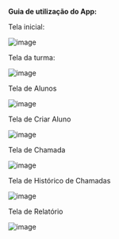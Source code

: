 **Guia de utilização do App:**


Tela inicial:


![image](https://github.com/LuisFalci/App-Chamada-Bluetooth-TCC-II/assets/78694561/56e5f923-19fa-4755-b171-85a47423c493)


Tela da turma:


![image](https://github.com/LuisFalci/App-Chamada-Bluetooth-TCC-II/assets/78694561/eb23931c-e517-4802-b3dd-f9a8217bd0a3)


Tela de Alunos


![image](https://github.com/LuisFalci/App-Chamada-Bluetooth-TCC-II/assets/78694561/7db5ca14-7921-4ba4-aacd-a6ce587098cb)


Tela de Criar Aluno


![image](https://github.com/LuisFalci/App-Chamada-Bluetooth-TCC-II/assets/78694561/58fb3137-25e3-4d83-a3ec-1126f9831570)


Tela de Chamada


![image](https://github.com/LuisFalci/App-Chamada-Bluetooth-TCC-II/assets/78694561/967eb441-9b1b-4337-900e-2ddbc9fd9dea)


Tela de Histórico de Chamadas


![image](https://github.com/LuisFalci/App-Chamada-Bluetooth-TCC-II/assets/78694561/b95fd502-ca7d-4046-ae98-fcd44c92ed77)


Tela de Relatório


![image](https://github.com/LuisFalci/App-Chamada-Bluetooth-TCC-II/assets/78694561/edd1369c-fda9-4a5a-a485-b6dea8bdf729)






